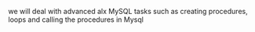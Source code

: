 we will deal with advanced alx MySQL tasks such as creating procedures, loops and calling the procedures in Mysql
